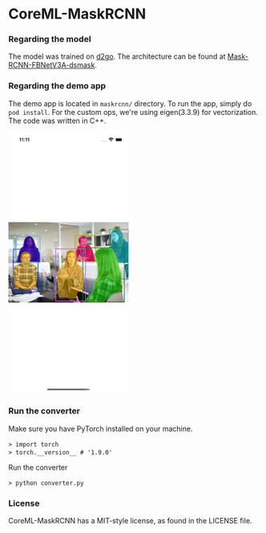 # CoreML-MaskRCNN

### Regarding the model

The model was trained on [d2go](https://github.com/facebookresearch/d2go). The architecture can be found at [Mask-RCNN-FBNetV3A-dsmask](https://gist.github.com/xta0/b9a0547da4e082052d704c46eb206848).

### Regarding the demo app

The demo app is located in `maskrcnn/` directory. To run the app, simply do `pod install`. For the custom ops, we're using eigen(3.3.9) for vectorization. The code was written in C++.

<img src="https://github.com/xta0/CoreML-MaskRCNN/blob/master/maskrcnn/screenshot.png" width="240">

### Run the converter

Make sure you have PyTorch installed on your machine. 

```
> import torch
> torch.__version__ # '1.9.0'
```
Run the converter
```
> python converter.py
```

### License

CoreML-MaskRCNN has a MIT-style license, as found in the LICENSE file.
